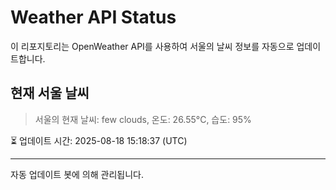
# Weather API Status

이 리포지토리는 OpenWeather API를 사용하여 서울의 날씨 정보를 자동으로 업데이트합니다.

## 현재 서울 날씨
> 서울의 현재 날씨: few clouds, 온도: 26.55°C, 습도: 95%

⏳ 업데이트 시간: 2025-08-18 15:18:37 (UTC)

---
자동 업데이트 봇에 의해 관리됩니다.
